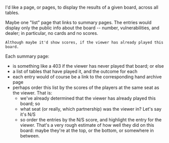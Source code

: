 I'd like a page, or pages, to display the results of a given board, across all tables.

Maybe one "list" page that links to summary pages.  The entries would display only the public info about the board -- number, vulnerabilities, and dealer; in particular, no cards and no scores.

    Although maybe it'd show scores, if the viewer has already played this board.

Each summary page:

- is something like a 403 if the viewer has never played that board; or else
- a list of tables that have played it, and the outcome for each
- each entry would of course be a link to the corresponding hand archive page
- perhaps order this list by the scores of the players at the same seat as the viewer.  That is:
  - we've already determined that the viewer has already played this board; so
  - what seat (or really, which partnership) was the viewer in? Let's say it's N/S
  - so order the entries by the N/S score, and highlight the entry for the viewer.  That's a very rough estimate of how well they did on this board: maybe they're at the top, or the bottom, or somewhere in between.
